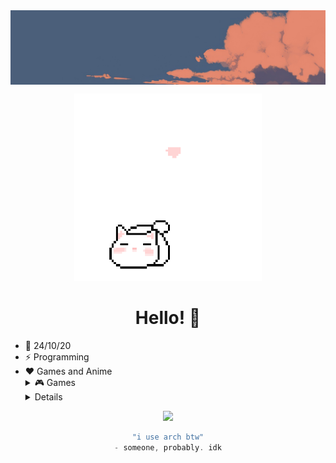 <img align="center" src="./img/banner.png">
<p align="center">
  <img src="./img/cat2.gif" alt="cat" width="300">
</p>
<div align="center">

# Hello! 👋

</div>

<p align="center">

* 📆 24/10/20
* ⚡ Programming
* ❤️ Games and Anime 
   <details><summary>🎮 Games</summary>
    <ul>
      <li><a href="https://www.minecraft.net/en-us"> Minecraft</li>
    </ul>
    </details>
      <details><summary>📺 Anime</summary>
    <ul>
      <li><a href="https://anilist.co/anime/113415/Jujutsu-Kaisen/"> JuJutsu Kaisen</li>
      <li><a href="https://anilist.co/anime/21087/One-Punch-Man/"> One Punch Man </li>
      <li><a href="https://anilist.co/anime/7791/KON-Season-2/"> K-ON!!</li>
    </ul>
    </details>

<p align="center">
  <img src="https://skillicons.dev/icons?i=python,html,css,github,nixos,linux,arch,docker,neovim&perline=8"/>
</p>


<div align="center">

```scala
"i use arch btw"
- someone, probably. idk

